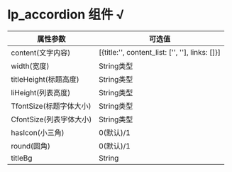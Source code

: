 # lp_accordion 组件  √

属性参数     | 可选值
-------- | ----- 
content(文字内容) | [{title:'', content_list: ['', ''], links: []}]
width(宽度)  | String类型
titleHeight(标题高度) | String类型
liHeight(列表高度)  | String类型
TfontSize(标题字体大小)  | String类型
CfontSize(列表字体大小)  | String类型
hasIcon(小三角)  | 0(默认)/1
round(圆角)  | 0(默认)/1
titleBg | String
